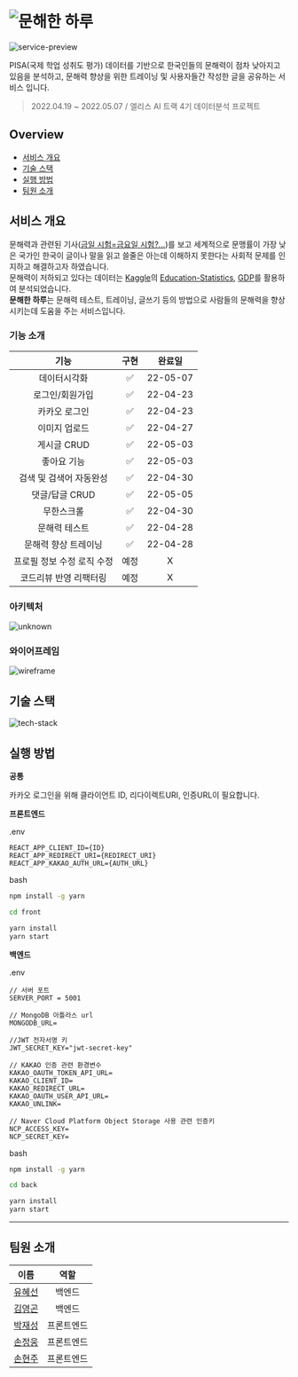 # ![문해한 하루](https://user-images.githubusercontent.com/95131477/167049918-2fa0b62b-4b9e-4b2d-a814-f741b7ae419f.png)

![service-preview](https://user-images.githubusercontent.com/95131477/167271369-cc7de973-d897-4285-88bf-27d9c03265f0.gif)

PISA(국제 학업 성취도 평가) 데이터를 기반으로 한국인들의 문해력이 점차 낮아지고 있음을 분석하고, 문해력 향상을 위한 트레이닝 및 사용자들간 작성한 글을 공유하는 서비스 입니다.

> 2022.04.19 ~ 2022.05.07 / 엘리스 AI 트랙 4기 데이터분석 프로젝트

## Overview

- [서비스 개요](#서비스-개요)
- [기술 스택](#기술-스택)
- [실행 방법](#실행-방법)
- [팀원 소개](#팀원-소개)

## 서비스 개요

문해력과 관련된 기사([금일 시험=금요일 시험?…](https://news.mt.co.kr/mtview.php?no=2021091410294811195))를 보고 세계적으로 문맹률이 가장 낮은 국가인 한국이 글이나 말을 읽고 쓸줄은 아는데 이해하지 못한다는 사회적 문제를 인지하고 해결하고자 하였습니다.<br>
문해력이 저하되고 있다는 데이터는 [Kaggle](https://www.kaggle.com/)의 [Education-Statistics](https://www.kaggle.com/datasets/theworldbank/education-statistics), [GDP](https://www.kaggle.com/datasets/tunguz/country-regional-and-world-gdp)를 활용하여 분석되었습니다. <br>
**문해한 하루**는 문해력 테스트, 트레이닝, 글쓰기 등의 방법으로 사람들의 문해력을 향상시키는데 도움을 주는 서비스입니다.<br>

### 기능 소개

|            기능            | 구현 |  완료일  |
| :------------------------: | :--: | :------: |
|        데이터시각화        |  ✅  | 22-05-07 |
|      로그인/회원가입       |  ✅  | 22-04-23 |
|       카카오 로그인        |  ✅  | 22-04-23 |
|       이미지 업로드        |  ✅  | 22-04-27 |
|        게시글 CRUD         |  ✅  | 22-05-03 |
|        좋아요 기능         |  ✅  | 22-05-03 |
|  검색 및 검색어 자동완성   |  ✅  | 22-04-30 |
|       댓글/답글 CRUD       |  ✅  | 22-05-05 |
|         무한스크롤         |  ✅  | 22-04-30 |
|       문해력 테스트        |  ✅  | 22-04-28 |
|    문해력 향상 트레이닝    |  ✅  | 22-04-28 |
| 프로필 정보 수정 로직 수정 | 예정 |    X     |
|   코드리뷰 반영 리팩터링   | 예정 |    X     |

### 아키텍처

![unknown](https://user-images.githubusercontent.com/95131477/167271437-4eae9816-f681-438b-b459-5487ae358d0f.png)

### 와이어프레임

![wireframe](https://user-images.githubusercontent.com/95131477/167145768-ed83ecfe-a5a8-4eff-be5f-ea5e857c3b07.png)

## 기술 스택

![tech-stack](https://user-images.githubusercontent.com/95131477/167141077-efa3e55d-f717-4a20-9435-134e37c02f80.png)

## 실행 방법

**공통**

카카오 로그인을 위해 클라이언트 ID, 리다이렉트URI, 인증URL이 필요합니다.<br>

**프론트엔드**

.env

```.env
REACT_APP_CLIENT_ID={ID}
REACT_APP_REDIRECT_URI={REDIRECT_URI}
REACT_APP_KAKAO_AUTH_URL={AUTH_URL}
```

bash

```bash
npm install -g yarn

cd front

yarn install
yarn start
```

**백엔드**

.env

```.env
// 서버 포트
SERVER_PORT = 5001

// MongoDB 아틀라스 url
MONGODB_URL=

//JWT 전자서명 키
JWT_SECRET_KEY="jwt-secret-key"

// KAKAO 인증 관련 환경변수
KAKAO_OAUTH_TOKEN_API_URL=
KAKAO_CLIENT_ID=
KAKAO_REDIRECT_URL=
KAKAO_OAUTH_USER_API_URL=
KAKAO_UNLINK=

// Naver Cloud Platform Object Storage 사용 관련 인증키
NCP_ACCESS_KEY=
NCP_SECRET_KEY=
```

bash

```bash
npm install -g yarn

cd back

yarn install
yarn start
```

---

## 팀원 소개

|                  이름                  |    역할    |
| :------------------------------------: | :--------: |
|  [유혜선](https://github.com/Hyes-y)   |   백엔드   |
| [김영곤](https://github.com/shin3411)  |   백엔드   |
| [박재성](https://github.com/jeaseong)  | 프론트엔드 |
| [손정웅](https://github.com/Handwoong) | 프론트엔드 |
| [손현주](https://github.com/guswn2521) | 프론트엔드 |
